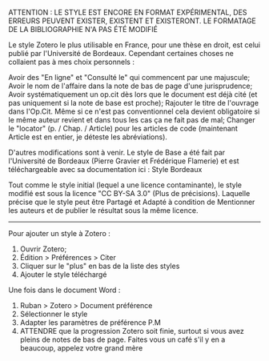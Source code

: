 
ATTENTION : LE STYLE EST ENCORE EN FORMAT EXPÉRIMENTAL, DES ERREURS PEUVENT EXISTER, EXISTENT ET EXISTERONT. LE FORMATAGE DE LA BIBLIOGRAPHIE N'A PAS ÉTÉ MODIFIÉ

Le style Zotero le plus utilisable en France, pour une thèse en droit, est celui publié par l'Université de Bordeaux. Cependant certaines choses ne collaient pas à mes choix personnels :

Avoir des "En ligne" et "Consulté le" qui commencent par une majuscule;
Avoir le nom de l'affaire dans la note de bas de page d'une jurisprudence;
Avoir systématiquement un op.cit dès lors que le document est déjà cité (et pas uniquement si la note de base est proche);
Rajouter le titre de l'ouvrage dans l'Op.Cit. Même si ce n'est pas conventionnel cela devient obligatoire si le même auteur revient et dans tous les cas ça ne fait pas de mal;
Changer le "locator" (p. / Chap. / Article) pour les articles de code (maintenant Article est en entier, je déteste les abréviations). 


D'autres modifications sont à venir. Le style de Base a été fait par l'Université de Bordeaux (Pierre Gravier et Frédérique Flamerie) et est téléchargeable avec sa documentation ici : Style Bordeaux

Tout comme le style initial (lequel a une licence contaminante), le style modifié est sous la licence "CC BY-SA 3.0" (Plus de précisions). Laquelle précise que le style peut être Partagé et Adapté à condition de Mentionner les auteurs et de publier le résultat sous la même licence. 

---

Pour ajouter un style à Zotero : 
1) Ouvrir Zotero;
2) Édition > Préférences > Citer
3) Cliquer sur le "plus" en bas de la liste des styles
4) Ajouter le style téléchargé


Une fois dans le document Word : 
1) Ruban > Zotero > Document préférence
2) Sélectionner le style
3) Adapter les paramètres de préférence P.M
4) ATTENDRE que la progression Zotero soit finie, surtout si vous avez pleins de notes de bas de page. Faites vous un café s'il y en a beaucoup, appelez votre grand mère
